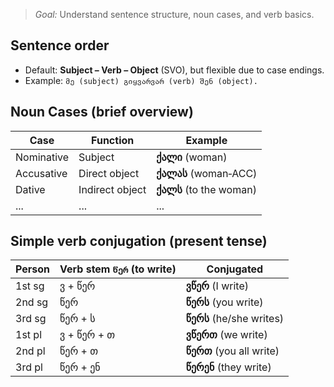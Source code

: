 
> *Goal:* Understand sentence structure, noun cases, and verb basics.

## Sentence order
- Default: **Subject – Verb – Object** (SVO), but flexible due to case endings.
- Example: `მე (subject) გიყვარვარ (verb) შენ (object).`

##  Noun Cases (brief overview)

| Case | Function | Example |
|------|----------|---------|
| Nominative | Subject | **ქალი** (woman) |
| Accusative | Direct object | **ქალას** (woman‑ACC) |
| Dative | Indirect object | **ქალს** (to the woman) |
| ... | ... | ... |

## Simple verb conjugation (present tense)

| Person | Verb stem `წერ` (to write) | Conjugated |
|--------|----------------------------|------------|
| 1st sg | ვ + წერ      | **ვწერ** (I write) |
| 2nd sg |     წერ      | **წერს** (you write) |
| 3rd sg |     წერ + ს  | **წერს** (he/she writes) |
| 1st pl | ვ + წერ + თ  | **ვწერთ** (we write) |
| 2nd pl |     წერ + თ  | **წერთ** (you all write) |
| 3rd pl |     წერ + ენ | **წერენ** (they write) |


